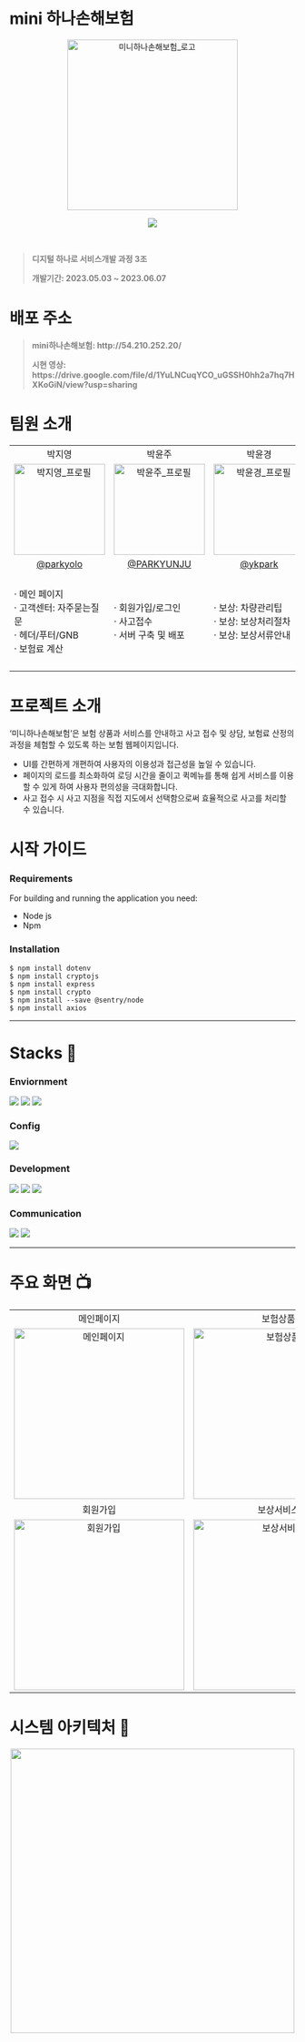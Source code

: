 # mini 하나손해보험

<p align="center"><img src="https://github.com/parkyolo/miniHanaInsurance/assets/39394642/9f9957de-8fc9-4a97-8f7f-cde8dfd85b1a" alt="미니하나손해보험_로고" width="300px"></p>
<p align="center"><a href="https://hits.seeyoufarm.com"><img src="https://hits.seeyoufarm.com/api/count/incr/badge.svg?url=https%3A%2F%2Fgithub.com%2Fparkyolo%2FminiHanaInsurance&count_bg=%232BB1A9&title_bg=%23555555&icon=&icon_color=%23E7E7E7&title=hits&edge_flat=false"/></a></p>

<br>

> <p style="color:gray; font-weight:bold;">디지털 하나로 서비스개발 과정 3조</p>
> <p style="color:gray; font-weight:bold;">개발기간: 2023.05.03 ~ 2023.06.07</p>

# 배포 주소

> <p style="color:gray; font-weight:bold;">mini하나손해보험: http://54.210.252.20/</p>
> <p style="color:gray; font-weight:bold;">시현 영상: https://drive.google.com/file/d/1YuLNCuqYCO_uGSSH0hh2a7hq7HXKoGiN/view?usp=sharing</p>

# 팀원 소개
<table>
    <tr>
        <td align="center">박지영</td>
        <td align="center">박윤주</td>
        <td align="center">박윤경</td>
        <td align="center">박민재</td>
    </tr>
    <tr>
        <td align="center"><span> <img width="160px" src="https://github.com/parkyolo/miniHanaInsurance/assets/39394642/76df4a86-442b-460c-b7bf-76ef13ba61d9" alt="박지영_프로필"></span></td>
        <td align="center"><span> <img width="160px" src="https://github.com/parkyolo/miniHanaInsurance/assets/39394642/adb9ef11-fb29-490c-995c-e79d906f8567" alt="박윤주_프로필"></span></td>
        <td align="center"><span> <img width="160px" src="https://github.com/parkyolo/miniHanaInsurance/assets/39394642/cdad1cc9-6bce-40b9-ba06-77052f5af341" alt="박윤경_프로필"></span></td>
        <td align="center"><span> <img width="160px" src="https://github.com/parkyolo/miniHanaInsurance/assets/39394642/30cee2ee-b793-43c7-badb-83fceef74383" alt="박민재_프로필"></span></td>
    </tr>
    <tr>
        <td align="center"><a href="github.com/parkyolo">@parkyolo</a></td>
        <td align="center"><a href="github.com/PARKYUNJU">@PARKYUNJU</a></td>
        <td align="center"><a href="github.com/ykpark">@ykpark</a></td>
        <td align="center"><a href="github.com/Cfctor9">@Cfctor9</a></td>
    </tr>
    <tr>
        <td>&middot; 메인 페이지<br>&middot; 고객센터: 자주묻는질문<br>&middot; 헤더/푸터/GNB<br>&middot; 보험료 계산</td>
        <td>&middot; 회원가입/로그인<br>&middot; 사고접수<br>&middot; 서버 구축 및 배포</td>
        <td>&middot; 보상: 차량관리팁<br>&middot; 보상: 보상처리절차<br>&middot; 보상: 보상서류안내</td>
        <td>&middot; 보험상품 1: 자동차보험<br>&middot; 보험상품 2: 건강보험<br>&middot; 보험상품 3: 생활보험<br>&middot; 보험상품 4: 국내여행보험<br>&middot; 이메일 상담</td>
    </tr>
</table>

# 프로젝트 소개
‘미니하나손해보험’은 보험 상품과 서비스를 안내하고 사고 접수 및 상담, 보험료 산정의 과정을 체험할 수 있도록 하는 보험 웹페이지입니다.
- UI를 간편하게 개편하여 사용자의 이용성과 접근성을 높일 수 있습니다.
- 페이지의 로드를 최소화하여 로딩 시간을 줄이고 퀵메뉴를 통해 쉽게 서비스를 이용할 수 있게 하여 사용자 편의성을 극대화합니다.
- 사고 접수 시 사고 지점을 직접 지도에서 선택함으로써 효율적으로 사고를 처리할 수 있습니다.

# 시작 가이드
### Requirements
For building and running the application you need:
- Node js
- Npm
### Installation
```
$ npm install dotenv
$ npm install cryptojs
$ npm install express
$ npm install crypto
$ npm install --save @sentry/node
$ npm install axios
```

<hr style="border:0; height:2px; background:gray;">

# Stacks :frog:

### Enviornment
<img src="https://img.shields.io/badge/VISUAL STUDIO CODE-007ACC?style=flat-square&logo=visualstudiocode&logoColor=white"> <img src="https://img.shields.io/badge/GIT-F05032?style=flat-square&logo=git&logoColor=white"> <img src="https://img.shields.io/badge/GITHUB-181717?style=flat-square&logo=github&logoColor=white">

### Config
<img src="https://img.shields.io/badge/NPM-CB3837?style=flat-square&logo=npm&logoColor=white">

### Development
<img src="https://img.shields.io/badge/HTML5-E34F26?style=flat-square&logo=html5&logoColor=white"> <img src="https://img.shields.io/badge/CSS3-1572B6?style=flat-square&logo=css3&logoColor=white"> <img src="https://img.shields.io/badge/JAVASCRIPT-F7DF1E?style=flat-square&logo=javascript&logoColor=white">

### Communication
<img src="https://img.shields.io/badge/SLACK-4A154B?style=flat-square&logo=slack&logoColor=white"> <img src="https://img.shields.io/badge/NOTION-000000?style=flat-square&logo=notion&logoColor=white">

<hr style="border:0; height:2px; background:gray;">

# 주요 화면 :tv:
<table>
    <tr>
        <td align="center">메인페이지</td>
        <td align="center">보험상품</td>
    </tr>
    <tr>
        <td align="center"><span><img width="300px" src="https://github.com/parkyolo/miniHanaInsurance/assets/39394642/0b29545d-b56b-442a-928e-fff520818058" alt="메인페이지"></span></td>
        <td align="center"><span><img width="300px" src="https://github.com/parkyolo/miniHanaInsurance/assets/39394642/87611283-5d9b-4279-8191-4aca989b0056" alt="보험상품"></span></td>
    </tr>
    <tr>
        <td align="center">회원가입</td>
        <td align="center">보상서비스</td>
    </tr>
    <tr>
        <td align="center"><span><img width="300px" src="https://github.com/parkyolo/miniHanaInsurance/assets/39394642/965e11f9-6e4a-45dc-bc33-13f916fec761" alt="회원가입"></span></td>
        <td align="center"><span><img width="300px" src="https://github.com/parkyolo/miniHanaInsurance/assets/39394642/dd9d1ab3-6c3c-4350-937c-dfbf5de63380" alt="보상서비스"></span></td>
    </tr>
</table>

# 시스템 아키텍처 :office:
<p align="center"><img width="500px" src="https://github.com/parkyolo/miniHanaInsurance/assets/39394642/1083de16-8918-4943-8046-370c2c75d5c5"></p>

